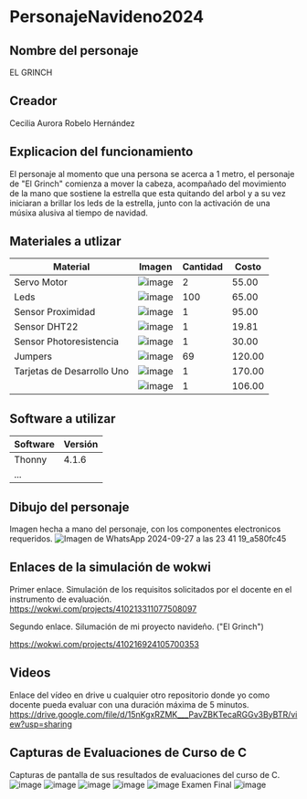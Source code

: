 # PersonajeNavideno2024
## Nombre del personaje
EL GRINCH
## Creador
Cecilia Aurora Robelo Hernández
## Explicacion del funcionamiento
El personaje al momento que una persona se acerca a 1 metro, el personaje de "El Grinch" comienza a mover la cabeza, acompañado del movimiento de la mano que sostiene la estrella que esta quitando del arbol y a su vez iniciaran a brillar los leds de la estrella, junto con la activación de una músixa alusiva al tiempo de navidad. 

## Materiales a utlizar
|Material|Imagen|Cantidad|Costo|
|--|--|--|--|
|Servo Motor|![image](https://github.com/user-attachments/assets/43659a6b-5522-4065-95a6-dfd0610b316c)|2|55.00|
|Leds|![image](https://github.com/user-attachments/assets/2c3859f3-5e1e-4059-8e31-eacc9969be01)|100|65.00|
|Sensor Proximidad|![image](https://github.com/user-attachments/assets/e5d7a7d2-98bb-41dc-a538-a873281f25c2)|1|95.00|
|Sensor DHT22|![image](https://github.com/user-attachments/assets/6c4a3eed-1385-4644-91fd-9391c858c7d6)|1|19.81|
|Sensor Photoresistencia|![image](https://github.com/user-attachments/assets/0f956b4a-d038-4b1b-a926-6f0362594c1e)|1|30.00|
|Jumpers|![image](https://github.com/user-attachments/assets/54b3a6ac-27d8-4012-938f-68d0a5b03d82)|69|120.00|
|Tarjetas de Desarrollo Uno|![image](https://github.com/user-attachments/assets/c5f03d59-8d94-4442-a30f-5d99acef2581)|1|170.00|
||![image](https://github.com/user-attachments/assets/96f5f1a2-3e0f-429c-a3b5-a2c2250a38d8)|1|106.00|


## Software a utilizar
|Software|Versión|
|--|--|
|Thonny|4.1.6|
|...||

## Dibujo del personaje
Imagen hecha a mano del personaje, con los componentes electronicos requeridos. 
![Imagen de WhatsApp 2024-09-27 a las 23 41 19_a580fc45](https://github.com/user-attachments/assets/d7dc0648-f359-4624-97c4-3e372cabc469)


## Enlaces de la simulación de wokwi
Primer enlace. Simulación de los requisitos solicitados por el docente en el instrumento de evaluación.
https://wokwi.com/projects/410213311077508097

Segundo enlace. Silumación de mi proyecto navideño. ("El Grinch")

https://wokwi.com/projects/410216924105700353 

## Videos
Enlace del vídeo en drive u cualquier otro repositorio donde yo como docente pueda evaluar con una duración máxima de 5 minutos.
https://drive.google.com/file/d/15nKgxRZMK___PavZBKTecaRGGv3ByBTR/view?usp=sharing 

## Capturas de Evaluaciones de Curso de C
Capturas de pantalla de sus resultados de evaluaciones del curso de C.
![image](https://github.com/user-attachments/assets/26ee2f0d-b91d-4d07-bea5-b9a319d9df70)
![image](https://github.com/user-attachments/assets/9858cfdd-8a2f-42aa-adb8-096b0892037e)
![image](https://github.com/user-attachments/assets/dd797100-e607-48df-9683-53c72c995e9b)
![image](https://github.com/user-attachments/assets/33e7f31d-18ed-4b66-97f0-e94a611abf27)
![image](https://github.com/user-attachments/assets/dde338e1-ee9a-4efe-9dd8-26d3700ab54b)
Examen Final 
![image](https://github.com/user-attachments/assets/d8a189ae-965f-4223-a664-84c1b3156007)







